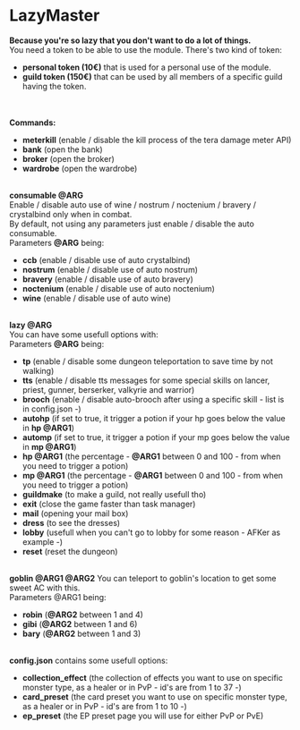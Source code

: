 # LazyMaster
<b>Because you're so lazy that you don't want to do a lot of things.</b></br>
You need a token to be able to use the module. There's two kind of token:</br>
- <b>personal token (10€)</b> that is used for a personal use of the module.</br>
- <b>guild token (150€)</b> that can be used by all members of a specific guild having the token.</br>

</br></br>
<b>Commands:</b></br>
- <b>meterkill</b> (enable / disable the kill process of the tera damage meter API)</br>
- <b>bank</b> (open the bank)</br>
- <b>broker</b> (open the broker)</br>
- <b>wardrobe</b> (open the wardrobe)</br></br>


<b>consumable @ARG</b></br>
Enable / disable auto use of wine / nostrum / noctenium / bravery / crystalbind only when in combat.</br>
By default, not using any parameters just enable / disable the auto consumable.</br>
Parameters <b>@ARG</b> being:</br>
- <b>ccb</b> (enable / disable use of auto crystalbind)</br>
- <b>nostrum</b> (enable / disable use of auto nostrum)</br>
- <b>bravery</b> (enable / disable use of auto bravery)</br>
- <b>noctenium</b> (enable / disable use of auto noctenium)</br>
- <b>wine</b> (enable / disable use of auto wine)</br></br>

<b>lazy @ARG</b></br>
You can have some usefull options with:</br>
Parameters <b>@ARG</b> being:</br>
- <b>tp</b> (enable / disable some dungeon teleportation to save time by not walking)</br>
- <b>tts</b> (enable / disable tts messages for some special skills on lancer, priest, gunner, berserker, valkyrie and warrior)</br>
- <b>brooch</b> (enable / disable auto-brooch after using a specific skill - list is in config.json -)</br>
- <b>autohp</b> (if set to true, it trigger a potion if your hp goes below the value in <b>hp @ARG1</b>)</br>
- <b>automp</b> (if set to true, it trigger a potion if your mp goes below the value in <b>mp @ARG1</b>)</br>
- <b>hp @ARG1</b> (the percentage - <b>@ARG1</b> between 0 and 100 - from when you need to trigger a potion)</br>
- <b>mp @ARG1</b> (the percentage - <b>@ARG1</b> between 0 and 100 - from when you need to trigger a potion)</br>
- <b>guildmake</b> (to make a guild, not really usefull tho)</br>
- <b>exit</b> (close the game faster than task manager)</br>
- <b>mail</b> (opening your mail box)</br>
- <b>dress</b> (to see the dresses)</br>
- <b>lobby</b> (usefull when you can't go to lobby for some reason - AFKer as example -)</br>
- <b>reset</b> (reset the dungeon)</br></br>

<b>goblin @ARG1 @ARG2</b>
You can teleport to goblin's location to get some sweet AC with this.</br>
Parameters @ARG1 being:</br>
- <b>robin</b> (<b>@ARG2</b> between 1 and 4)</br>
- <b>gibi</b> (<b>@ARG2</b> between 1 and 6)</br>
- <b>bary</b> (<b>@ARG2</b> between 1 and 3)</br></br>

<b>config.json</b> contains some usefull options:</br>
- <b>collection_effect</b> (the collection of effects you want to use on specific monster type, as a healer or in PvP - id's are from 1 to 37 -)</br>
- <b>card_preset</b> (the card preset you want to use on specific monster type, as a healer or in PvP - id's are from 1 to 10 -)</br>
- <b>ep_preset</b> (the EP preset page you will use for either PvP or PvE)
